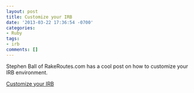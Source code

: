 ```yaml
---
layout: post
title: Customize your IRB
date: '2013-03-22 17:36:54 -0700'
categories:
- Ruby
tags:
- irb
comments: []
---
```

Stephen Ball of RakeRoutes.com has a cool post on how to customize your IRB environment.

<a title="Customize your IRB" href="http://rakeroutes.com/blog/customize-your-irb/?utm_source=rubyweekly&amp;utm_medium=email" target="_blank">Customize your IRB</a>

